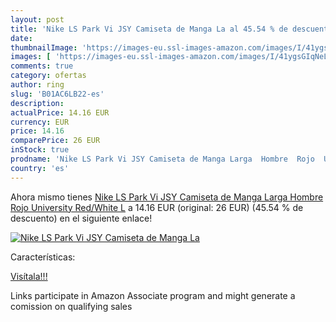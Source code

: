 ```yaml
---
layout: post
title: 'Nike LS Park Vi JSY Camiseta de Manga La al 45.54 % de descuento'
date: 
thumbnailImage: 'https://images-eu.ssl-images-amazon.com/images/I/41ygsGIqNeL._SL200_.jpg'
images: [ 'https://images-eu.ssl-images-amazon.com/images/I/41ygsGIqNeL._SL200_.jpg' ]
comments: true
category: ofertas
author: ring
slug: 'B01AC6LB22-es'
description:
actualPrice: 14.16 EUR
currency: EUR
price: 14.16
comparePrice: 26 EUR
inStock: true
prodname: 'Nike LS Park Vi JSY Camiseta de Manga Larga  Hombre  Rojo  University Red/White   L'
country: 'es'
---
```


Ahora mismo tienes [Nike LS Park Vi JSY Camiseta de Manga Larga  Hombre  Rojo  University Red/White   L](https://www.amazon.es/dp/B01AC6LB22/?tag=tolees-21) a 14.16 EUR (original: 26 EUR) (45.54 %  de descuento) en el siguiente enlace!

[![Nike LS Park Vi JSY Camiseta de Manga La](https://images-eu.ssl-images-amazon.com/images/I/41ygsGIqNeL._SL200_.jpg)](https://www.amazon.es/dp/B01AC6LB22/?tag=tolees-21)

Características:


[Visítala!!!](https://www.amazon.es/dp/B01AC6LB22/?tag=tolees-21)

Links participate in Amazon Associate program and might generate a comission on qualifying sales
